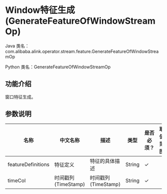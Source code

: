 # Window特征生成 (GenerateFeatureOfWindowStreamOp)
Java 类名：com.alibaba.alink.operator.stream.feature.GenerateFeatureOfWindowStreamOp

Python 类名：GenerateFeatureOfWindowStreamOp


## 功能介绍

窗口特征生成。

## 参数说明


| 名称 | 中文名称 | 描述 | 类型 | 是否必须？ | 取值范围 | 默认值 |
| --- | --- | --- | --- | --- | --- | --- |
| featureDefinitions | 特征定义 | 特征的具体描述 | String | ✓ |  |  |
| timeCol | 时间戳列(TimeStamp) | 时间戳列(TimeStamp) | String | ✓ |  |  |

